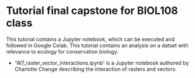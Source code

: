 # Tutorial final capstone for BIOL108 class

This tutorial contains a Jupyter notebook, which can be executed and followed in Google Colab. This tutorial contains an analysis on a datset with relevance to ecology for conservation biology. 

* 'W7_raster_vector_interactions.ipynb' is a Jupyter notebook authored by Charlotte Change describing the interaction of rasters and vectors. 

